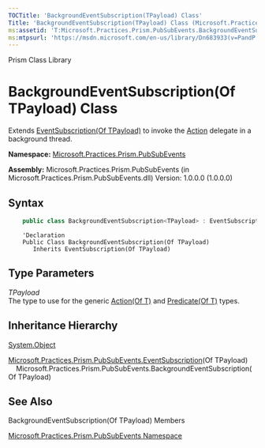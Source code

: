 ```yaml
---
TOCTitle: 'BackgroundEventSubscription(TPayload) Class'
Title: 'BackgroundEventSubscription(TPayload) Class (Microsoft.Practices.Prism.PubSubEvents)'
ms:assetid: 'T:Microsoft.Practices.Prism.PubSubEvents.BackgroundEventSubscription\`1'
ms:mtpsurl: 'https://msdn.microsoft.com/en-us/library/Dn683933(v=PandP.50)'
---
```


Prism Class Library

BackgroundEventSubscription(Of TPayload) Class
================================================================

Extends [EventSubscription(Of TPayload)](https://msdn.microsoft.com/en-us/library/dn683956(v=pandp.50)) to invoke the [Action](https://msdn.microsoft.com/en-us/library/dn736296(v=pandp.50)) delegate in a background thread.

**Namespace:** [Microsoft.Practices.Prism.PubSubEvents](https://msdn.microsoft.com/en-us/library/microsoft.practices.prism.pubsubevents(v=pandp.50))

**Assembly:** Microsoft.Practices.Prism.PubSubEvents (in Microsoft.Practices.Prism.PubSubEvents.dll) Version: 1.0.0.0 (1.0.0.0)


## Syntax


```C#
    public class BackgroundEventSubscription<TPayload> : EventSubscription<TPayload>
```
```VB
    'Declaration
    Public Class BackgroundEventSubscription(Of TPayload)
	   Inherits EventSubscription(Of TPayload)
```

Type Parameters
---------------

<span id="templatesToggle"></span>
*TPayload*  
    The type to use for the generic [Action(Of T)](http://msdn.microsoft.com/en-us/library/018hxwa8) and [Predicate(Of T)](http://msdn.microsoft.com/en-us/library/bfcke1bz) types.

Inheritance Hierarchy
---------------------

<span id="familyToggle"></span>[System.Object](http://msdn.microsoft.com/en-us/library/e5kfa45b)
  
  [Microsoft.Practices.Prism.PubSubEvents.EventSubscription](https://msdn.microsoft.com/en-us/library/dn683956(v=pandp.50))(Of TPayload)
    Microsoft.Practices.Prism.PubSubEvents.BackgroundEventSubscription(Of TPayload)

See Also
--------


BackgroundEventSubscription(Of TPayload) Members

[Microsoft.Practices.Prism.PubSubEvents Namespace](https://msdn.microsoft.com/en-us/library/microsoft.practices.prism.pubsubevents(v=pandp.50))
